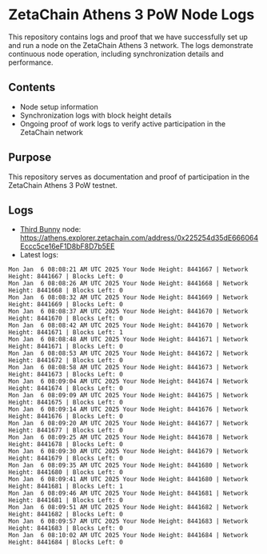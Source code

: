 # ZetaChain Athens 3 PoW Node Logs
This repository contains logs and proof that we have successfully set up and run a node on the ZetaChain Athens 3 network. The logs demonstrate continuous node operation, including synchronization details and performance.

## Contents
- Node setup information
- Synchronization logs with block height details
- Ongoing proof of work logs to verify active participation in the ZetaChain network

## Purpose
This repository serves as documentation and proof of participation in the ZetaChain Athens 3 PoW testnet.

## Logs

- [Third Bunny](https://thirdbunny.xyz/) node: https://athens.explorer.zetachain.com/address/0x225254d35dE666064Eccc5ce16eF1D8bF8D7b5EE
- Latest logs:
```
Mon Jan  6 08:08:21 AM UTC 2025 Your Node Height: 8441667 | Network Height: 8441667 | Blocks Left: 0
Mon Jan  6 08:08:26 AM UTC 2025 Your Node Height: 8441668 | Network Height: 8441668 | Blocks Left: 0
Mon Jan  6 08:08:32 AM UTC 2025 Your Node Height: 8441669 | Network Height: 8441669 | Blocks Left: 0
Mon Jan  6 08:08:37 AM UTC 2025 Your Node Height: 8441670 | Network Height: 8441670 | Blocks Left: 0
Mon Jan  6 08:08:42 AM UTC 2025 Your Node Height: 8441670 | Network Height: 8441671 | Blocks Left: 1
Mon Jan  6 08:08:48 AM UTC 2025 Your Node Height: 8441671 | Network Height: 8441671 | Blocks Left: 0
Mon Jan  6 08:08:53 AM UTC 2025 Your Node Height: 8441672 | Network Height: 8441672 | Blocks Left: 0
Mon Jan  6 08:08:58 AM UTC 2025 Your Node Height: 8441673 | Network Height: 8441673 | Blocks Left: 0
Mon Jan  6 08:09:04 AM UTC 2025 Your Node Height: 8441674 | Network Height: 8441674 | Blocks Left: 0
Mon Jan  6 08:09:09 AM UTC 2025 Your Node Height: 8441675 | Network Height: 8441675 | Blocks Left: 0
Mon Jan  6 08:09:14 AM UTC 2025 Your Node Height: 8441676 | Network Height: 8441676 | Blocks Left: 0
Mon Jan  6 08:09:20 AM UTC 2025 Your Node Height: 8441677 | Network Height: 8441677 | Blocks Left: 0
Mon Jan  6 08:09:25 AM UTC 2025 Your Node Height: 8441678 | Network Height: 8441678 | Blocks Left: 0
Mon Jan  6 08:09:30 AM UTC 2025 Your Node Height: 8441679 | Network Height: 8441679 | Blocks Left: 0
Mon Jan  6 08:09:35 AM UTC 2025 Your Node Height: 8441680 | Network Height: 8441680 | Blocks Left: 0
Mon Jan  6 08:09:41 AM UTC 2025 Your Node Height: 8441680 | Network Height: 8441681 | Blocks Left: 1
Mon Jan  6 08:09:46 AM UTC 2025 Your Node Height: 8441681 | Network Height: 8441681 | Blocks Left: 0
Mon Jan  6 08:09:51 AM UTC 2025 Your Node Height: 8441682 | Network Height: 8441682 | Blocks Left: 0
Mon Jan  6 08:09:57 AM UTC 2025 Your Node Height: 8441683 | Network Height: 8441683 | Blocks Left: 0
Mon Jan  6 08:10:02 AM UTC 2025 Your Node Height: 8441684 | Network Height: 8441684 | Blocks Left: 0
```
